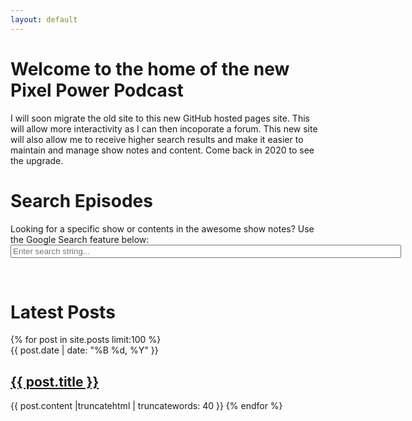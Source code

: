 ```yaml
---
layout: default
---
```


# Welcome to the home of the new Pixel Power Podcast

I will soon migrate the old site to this new GitHub hosted pages site. This will allow more interactivity as I can then incoporate a forum. This new site will also allow me to receive higher search results and make it easier to maintain and manage show notes and content. Come back in 2020 to see the upgrade.

<h1>Search Episodes</h1>
Looking for a specific show or contents in the awesome show notes? Use the Google Search feature below:

<form method="get" action="http://www.google.com/search" target="_blank">
<input type="hidden" name="sitesearch" value="pixelpowerpodcast.com" width="500px" />
<input type="text" name="q" size="75" maxlength="255" placeholder="Enter search string..." />
</form>
<br>

<h1>Latest Posts</h1>
{% for post in site.posts limit:100 %}
<li style='list-style-type: none;'>
{{ post.date | date: "%B %d, %Y" }}<br>
<h2><a href="{{ post.url }}">{{ post.title }}</a></h2>
{{ post.content |truncatehtml | truncatewords: 40 }}
{% endfor %}
